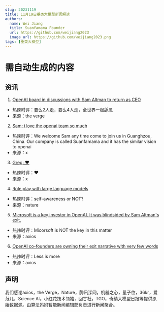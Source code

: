 ```yaml
---
slug: 20231119
title: 11月19日垂类大模型新闻解读
authors:
  name: Wei Jiang
  title: Suanfamama Founder
  url: https://github.com/weijiang2023
  image_url: https://github.com/weijiang2023.png
tags: [垂类大模型]
---
```


# 需自动生成的内容
## 资讯

1. [OpenAI board in discussions with Sam Altman to return as CEO](https://www.theverge.com/2023/11/18/23967199/breaking-openai-board-in-discussions-with-sam-altman-to-return-as-ceo)
* 热辣时评：要么2人走，要么4人走，全世界一起舔瓜
* 来源：the verge

2. [Sam: i love the openai team so much](https://twitter.com/sama/status/1726099792600903681)
* 热辣时评：We welcome Sam any time come to join us in Guanghzou, China. Our company is called Suanfamama and it has the similar vision to openai
* 来源：x

3. [Greg: ❤️](https://twitter.com/gdb/status/1726127038636196253)
* 热辣时评：❤️
* 来源：x

4. [Role play with large language models](https://www.nature.com/articles/s41586-023-06647-8)
* 热辣时评：self-awareness or NOT?
* 来源：nature

5. [Microsoft is a key investor in OpenAI. It was blindsided by Sam Altman's exit.](https://www.axios.com/2023/11/17/microsoft-openai-sam-altman-ouster)
* 热辣时评：Micorsoft is NOT the key in this matter
* 来源：axios

6. [OpenAI co-founders are owning their exit narrative with very few words](https://www.axios.com/2023/11/18/openai-sam-altman-greg-brockman-public-narrative)
* 热辣时评：Less is more
* 来源：axios

## 声明

我们感谢axios，the Verge，Nature，腾讯深网，机器之心，量子位，36kr，爱范儿，Science AI，小红花技术领袖，回甘社，TGO，奇绩大模型日报等提供原始数据源。由算法妈妈智能新闻编辑部负责进行新闻聚合。